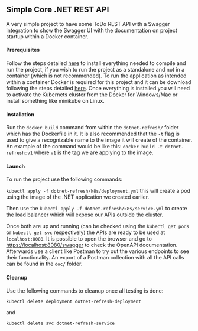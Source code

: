 ## Simple Core .NET REST API
A very simple project to have some ToDo REST API with a Swagger integration to show the Swagger UI with the documentation on project startup within a Docker container.

#### Prerequisites
Follow the steps detailed [here](https://dotnet.microsoft.com/download) to install everything needed to compile and run the project, if you wish to run the project as a standalone and not in a container (which is not recommended). To run the application as intended within a container Docker is required for this project and it can be download following the steps detailed [here](https://www.docker.com/products/docker-desktop). Once everything is installed you will need to activate the Kubernets cluster from the Docker for Windows/Mac or install something like minikube on Linux.

#### Installation
Run the `docker build` command from within the `dotnet-refresh/` folder which has the Dockerfile in it. It is also recommended that the `-t` flag is used to give a recognizable name to the image it will create of the container. An example of the command would be like this: `docker build -t dotnet-refresh:v1` where `v1` is the tag we are applying to the image.

#### Launch
To run the project use the following commands:

`kubectl apply -f dotnet-refresh/k8s/deployment.yml` this will create a pod using the image of the .NET application we created earlier.

Then use the `kubectl apply -f dotnet-refresh/k8s/service.yml` to create the load balancer which will expose our APIs outside the cluster. 

Once both are up and running (can be checked using the `kubectl get pods` or `kubectl get svc` respectively) the APIs are ready to be used at `localhost:8080`. It is possible to open the browser and go to [https://localhost:8080/swagger](https://localhost:8080/swagger) to check the OpenAPI documentation.
Afterwards use a client like Postman to try out the various endpoints to see their functionality. An export of a Postman collection with all the API calls can be found in the `doc/` folder.

#### Cleanup
Use the following commands to cleanup once all testing is done:

`kubectl delete deployment dotnet-refresh-deployment`

and

`kubectl delete svc dotnet-refresh-service`
